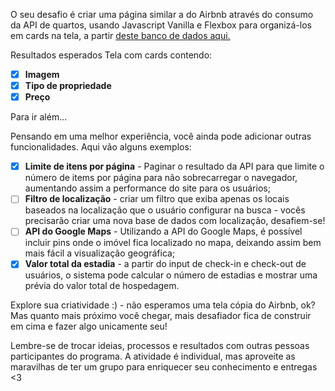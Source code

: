 O seu desafio é criar uma página similar a do Airbnb através do consumo da API de quartos, usando Javascript Vanilla e Flexbox para organizá-los em cards na tela, a partir [deste banco de dados  aqui.](https://api.sheety.co/30b6e400-9023-4a15-8e6c-16aa4e3b1e72)

Resultados esperados
Tela com cards contendo:

- [x] **Imagem**
- [x] **Tipo de propriedade**
- [x] **Preço**

Para ir além...

Pensando em uma melhor experiência, você ainda pode adicionar outras funcionalidades. Aqui vão alguns exemplos:

- [x] **Limite de itens por página** - Paginar o resultado da API para que limite o número de items por página para não sobrecarregar o navegador, aumentando assim a performance do site para os usuários;
- [ ] **Filtro de localização** - criar um filtro que exiba apenas os locais baseados na localização que o usuário configurar na busca - vocês precisarão criar uma nova base de dados com localização, desafiem-se!
- [ ] **API do Google Maps** - Utilizando a API do Google Maps, é possível incluir pins onde o imóvel fica localizado no mapa, deixando assim bem mais fácil a visualização geográfica;
- [x] **Valor total da estadia** - a partir do input de check-in e check-out de usuários, o sistema pode calcular o número de estadias e mostrar uma prévia do valor total de hospedagem.

Explore sua criatividade :) - não esperamos uma tela cópia do Airbnb, ok? Mas quanto mais próximo você chegar, mais desafiador fica de construir em cima e fazer algo unicamente seu!

Lembre-se de trocar ideias, processos e resultados com outras pessoas participantes do programa.
A atividade é individual, mas aproveite as maravilhas de ter um grupo para enriquecer seu conhecimento e entregas <3
